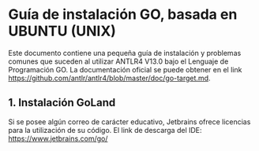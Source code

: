 # Guía de instalación GO, basada en UBUNTU (UNIX)
Este documento contiene una pequeña guía de instalación y problemas comunes que suceden al utilizar ANTLR4 V13.0 bajo el Lenguaje de Programación GO.
La documentación oficial se puede obtener en el link https://github.com/antlr/antlr4/blob/master/doc/go-target.md. 

## 1. Instalación GoLand 
Si se posee algún correo de carácter educativo, Jetbrains ofrece licencias para la utilización de su código.
El link de descarga del IDE: https://www.jetbrains.com/go/



